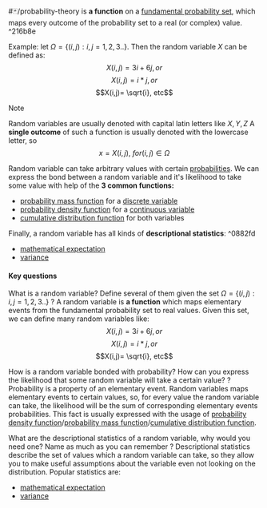 #🃏/probability-theory 
is **a function** on a [fundamental probability set](elementary%20event,%20fundamental%20probability%20set%20and%20an%20event.md), which maps every outcome of the probability set to a real (or complex) value. ^216b8e

Example: let $\Omega = \{(i,j): i,j = 1,2,3.. \}$. Then the random variable $X$ can be defined as:
$$X(i,j)= 3i + 6j, or$$ $$X(i,j)= i*j, or$$ $$X(i,j)= \sqrt{i}, etc$$ 
>[!Note] 
>Random variables are usually denoted with capital latin letters like $X, Y, Z$
>A **single outcome** of such a function is usually denoted with the lowercase letter, so 
>$$x = X(i,j),\ for (i,j) \in \Omega$$

Random variable can take arbitrary values with certain [probabilities](../probability.md). We can express the bond between a random variable and it's likelihood to take some value with help of the **3 common functions:**
- [probability mass function](probability%20mass%20function.md) for a [discrete variable](../discrete%20variable.md)
- [probability density function](probability%20density%20function.md) for a [continuous variable](../continuous%20variable.md)
- [cumulative distribution function](cumulative%20distribution%20function.md) for both variables

Finally, a random variable has all kinds of **descriptional statistics**: ^0882fd
- [mathematical expectation](mathematical%20expectation.md)
- [variance](variance.md)

#### Key questions
What is a random variable? Define several of them given the set $\Omega = \{(i,j): i,j = 1,2,3.. \}$
?
A random variable is **a function** which maps elementary events from the fundamental probability set to real values. Given this set, we can define many random variables like:
$$X(i,j)= 3i + 6j, or$$ $$X(i,j)= i*j, or$$ $$X(i,j)= \sqrt{i}, etc$$
<!--SR:!2025-10-06,240,330-->

How is a random variable bonded with probability? How can you express the likelihood that some random variable will take a certain  value?
?
Probability is a property of an elementary event. Random variables maps elementary events to certain values, so, for every value the random variable can take, the likelihood will be the sum of corresponding elementary events probabilities. This fact is usually expressed with the usage of [probability density function](probability%20density%20function.md)/[probability mass function](probability%20mass%20function.md)/[cumulative distribution function](cumulative%20distribution%20function.md).
<!--SR:!2025-06-20,153,310-->

What are the descriptional statistics of a random variable, why would you need one? Name as much as you can remember
?
Descriptional statistics describe the set of values which a random variable can take, so they allow you to make useful assumptions about the variable even not looking on the distribution. Popular statistics are:
- [mathematical expectation](mathematical%20expectation.md)
- [variance](variance.md)
<!--SR:!2025-10-23,257,330-->
